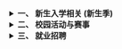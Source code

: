 <details>
<summary><b>一、 新生入学相关 (新生季)</b></summary>

*   **录取通知书 (2024年7月23日):**
    *   ![2024年07月23日录取通知书](https://github.com/user-attachments/assets/8b7940b8-cb44-4164-a813-4713605efb1d)
    *   ![2024年07月23日录取通知书](https://github.com/user-attachments/assets/e213d3b9-f0b7-475d-8789-e0009961f154)
    *   ![2024年07月23日录取通知书](https://github.com/user-attachments/assets/159a1674-49f3-482b-bf4a-ce3f630e32b7)

*   **学校欢迎标语:**
    *   ![湖州学院欢迎你标语](https://github.com/user-attachments/assets/a85a8c54-4141-40c2-b53c-b3634b6a2174)

*   **新生开学典礼:**
    *   ![新生开学典礼](https://github.com/user-attachments/assets/b66f083d-a22a-43cb-a24e-f703a0d7314c)

*   **新生军训:**
    *   ![军训](https://github.com/user-attachments/assets/b674d28e-e101-4923-98eb-71628498cd22)
    *   ![军训](https://github.com/user-attachments/assets/f1eb4b48-1a12-4dc6-b28b-20c991120cc1)
    *   ![军训](https://github.com/user-attachments/assets/d1690390-9a6c-491e-b3fb-09884839483d)
    *   **学校举行2024级学生军训总结表彰大会**
        *   ![大会在庄严的国歌声中拉开帷幕](https://github.com/user-attachments/assets/f8f94cad-e4fd-4dc6-b7dd-49cf8df1aebe)
        *   ![军训阅兵](https://github.com/user-attachments/assets/fa426910-5f68-4f70-b2fa-e16ca7a4c8aa)
        *   ![表演拼刺刀](https://github.com/user-attachments/assets/79780432-8c57-4ba8-89a0-0fb191036cd1)

</details>

<details>
<summary><b>二、 校园活动与赛事</b></summary>

*   **第四届田径运动会 (2024年11月):**
    *   **2024年11月05日湖州学院第四届田径运动会开幕！**
        *   ![2024年11月05日湖州学院第四届田径运动会开幕！](https://github.com/user-attachments/assets/27a5bc16-161e-4a72-be13-6589f8f9982d)
        *   ![开幕式表演](https://github.com/user-attachments/assets/3fc6b39b-ddc4-40f0-b78a-b959b4f1e0a2)
        *   ![开幕式表演](https://github.com/user-attachments/assets/c62b1436-8f8e-4419-bef5-fffd47a66c06)
        *   ![开幕式表演](https://github.com/user-attachments/assets/3a58090c-8da5-4d86-ae75-912f28a07ed5)
    *   **运动会比赛:**
        *   ![运动会赛跑](https://github.com/user-attachments/assets/46c00bbd-70d0-48a7-ad2c-1fe1e5651d07)
        *   ![运动会标枪](https://github.com/user-attachments/assets/0ec615ee-c82c-4548-b2b3-fc65c96bfc44)
    *   **2024年11月06日运动会闭幕式**
        *   ![2024年11月06日运动会闭幕式](https://github.com/user-attachments/assets/957e6344-5133-4b2b-805c-0b8a2f8acfb4)

*   **第九届全国大学生生命科学竞赛获奖:**
    *   ![在第九届全国大学生生命科学竞赛（创新创业类）中，我校学生缪阳辰、吴蕾蕾、祝雪晏、龙航、黄馨雨荣获国家级一等奖。](https://github.com/user-attachments/assets/91748ec8-2c01-4172-b206-380526d2080d)

*   **学生个人竞赛获奖 (朱毅琪):**
    *   ![朱毅琪 电子信息专业 现就读于电子信息2312班 曾获荣誉：成图大赛PCB组国家一等奖 左一为朱毅琪同学](https://github.com/user-attachments/assets/d998bc74-374e-4e8c-8f29-56cf311ad299)
    *   ![图为朱毅琪同学正在测验电赛的材料](https://github.com/user-attachments/assets/ea5949cf-4a87-45e5-b787-1cd2c95cbb85)

*   **世界互联网大会乌镇峰会志愿服务 (2024年):**
    *   ![我校“小梧桐”圆满完成2024年世界互联网大会乌镇峰会志愿服务工作](https://github.com/user-attachments/assets/7f3f76e9-9214-4e94-a03d-443ce9c4be95)

</details>

<details>
<summary><b>三、 就业招聘</b></summary>

*   **湖州学院2025届毕业生秋季综合招聘会:**
    *   ![湖州学院2025届毕业生秋季综合招聘会](https://github.com/user-attachments/assets/5cbfd47c-93c2-4a67-81e7-c6b0235b8f16)
    *   ![湖州学院2025届毕业生秋季综合招聘会](https://github.com/user-attachments/assets/6454b1e0-bcae-4f12-87a4-469ebf95d6e7)

</details>
